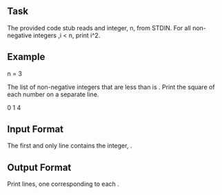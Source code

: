 ## Task

The provided code stub reads and integer, n, from STDIN. For all non-negative integers ,i < n, print i^2.

## Example

n = 3

The list of non-negative integers that are less than is . Print the square of each number on a separate line.

0
1
4

## Input Format

The first and only line contains the integer, .

## Output Format

Print lines, one corresponding to each .
